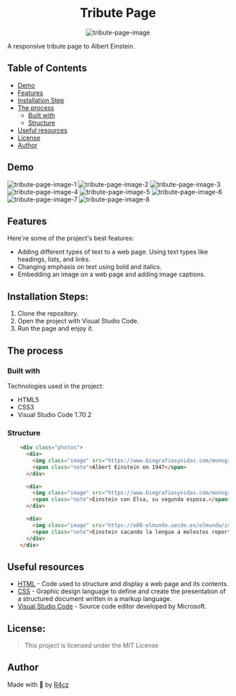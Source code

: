 <h1 align="center" id="title">Tribute Page</h1>

<p align="center"><img src="./resources/readme/tribute-page.png" alt="tribute-page-image"></p>

<p id="description">A responsive tribute page to Albert Einstein.</p>

## Table of Contents

- [Demo](#demo)
- [Features](#features)
- [Installation Step](#installation-steps)
- [The process](#the-process)
  - [Built with](#built-with)
  - [Structure](#structure)
- [Useful resources](#useful-resources)
- [License](#license)
- [Author](#author)

## Demo

<img src="./resources/readme/1.png" alt="tribute-page-image-1">
<img src="./resources/readme/2.png" alt="tribute-page-image-2">
<img src="./resources/readme/3.png" alt="tribute-page-image-3">
<img src="./resources/readme/4.png" alt="tribute-page-image-4">
<img src="./resources/readme/5.png" alt="tribute-page-image-5">
<img src="./resources/readme/6.png" alt="tribute-page-image-6">
<img src="./resources/readme/7.png" alt="tribute-page-image-7">
<img src="./resources/readme/8.png" alt="tribute-page-image-8">
  
## Features

Here're some of the project's best features:

*   Adding different types of text to a web page. Using text types like headings, lists, and links.
*   Changing emphasis on text using bold and italics.
*   Embedding an image on a web page and adding image captions.

## Installation Steps:

1. Clone the repository.
2. Open the project with Visual Studio Code.
3. Run the page and enjoy it.

## The process 
### Built with

Technologies used in the project:

*   HTML5
*   CSS3
*   Visual Studio Code 1.70.2

### Structure

``` HTML
    <div class="photos">
      <div>
        <img class="image" src="https://www.biografiasyvidas.com/monografia/einstein/fotos/einstein_1947.jpg" alt="Albert Einstein en 1947">
        <span class="note">Albert Einstein en 1947</span>
      </div>

      <div>
        <img class="image" src="https://www.biografiasyvidas.com/monografia/einstein/fotos/einstein_elsa.jpg" alt="Einstein con Elsa, su segunda esposa">
        <span class="note">Einstein con Elsa, su segunda esposa.</span>
      </div>

      <div>
        <img class="image" src="https://e00-elmundo.uecdn.es/elmundo/imagenes/2009/09/21/1253531966_0.jpg" alt="Einstein sacando la lengua a molestos reporteros.">
        <span class="note">Einstein sacando la lengua a molestos reporteros.</span>
      </div>
    </div>
```

## Useful resources

* [HTML](https://html.com/) - Code used to structure and display a web page and its contents.
* [CSS](https://www.w3.org/) - Graphic design language to define and create the presentation of a structured document written in a markup language.
* [Visual Studio Code](https://code.visualstudio.com/) - Source code editor developed by Microsoft.

## License:

> This project is licensed under the MIT License

## Author

Made with 💚 by [R4cz](https://www.linkedin.com/in/r4cz/)
